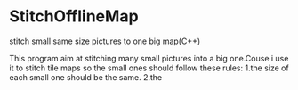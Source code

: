 StitchOfflineMap
================

stitch small same size pictures to one big map(C++)

This program aim at stitching many small pictures into a big one.Couse i use it to stitch tile maps so the small ones should follow these rules:
1.the size of each small one should be the same.
2.the 